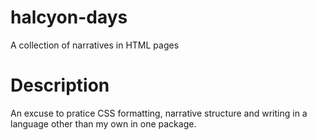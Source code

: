 # halcyon-days
A collection of narratives in HTML pages

# Description
An excuse to pratice CSS formatting, narrative structure and writing in a language other than my own in one package.
